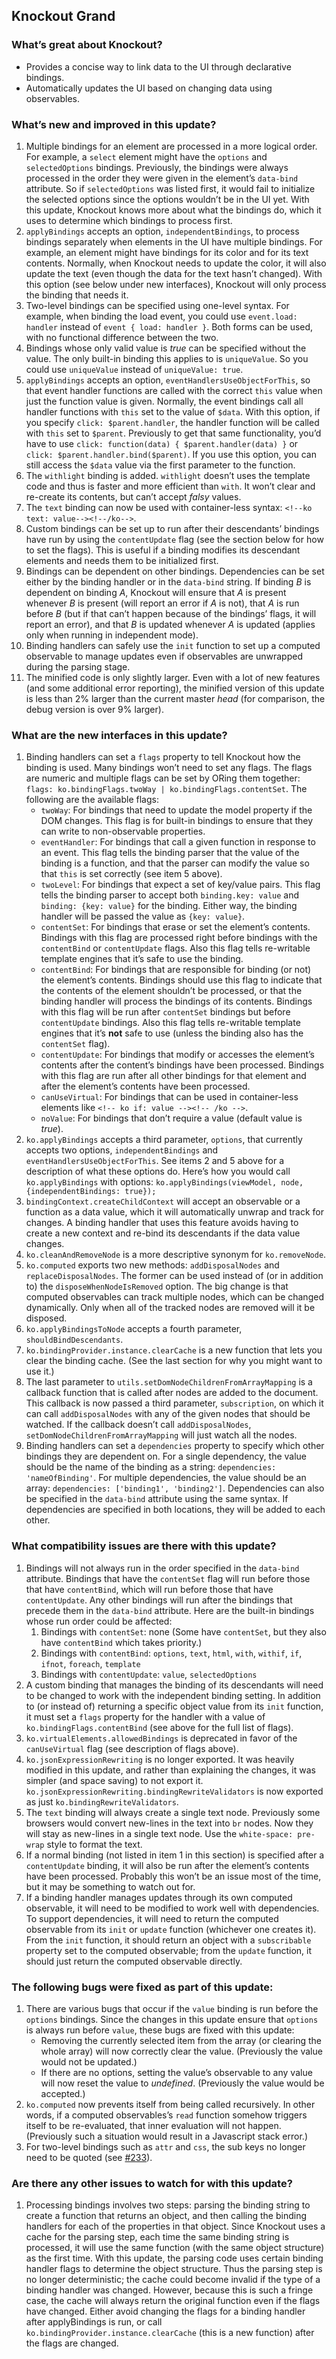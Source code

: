 ## Knockout Grand

### What’s great about Knockout?

* Provides a concise way to link data to the UI through declarative bindings.
* Automatically updates the UI based on changing data using observables.

### What’s new and improved in this update?

1. Multiple bindings for an element are processed in a more logical order. For example, a `select` element might have the `options` and `selectedOptions` bindings. Previously, the bindings were always processed in the order they were given in the element’s `data-bind` attribute. So if `selectedOptions` was listed first, it would fail to initialize the selected options since the options wouldn’t be in the UI yet. With this update, Knockout knows more about what the bindings do, which it uses to determine which bindings to process first.
2. `applyBindings` accepts an option, `independentBindings`, to process bindings separately when elements in the UI have multiple bindings. For example, an element might have bindings for its color and for its text contents. Normally, when Knockout needs to update the color, it will also update the text (even though the data for the text hasn’t changed). With this option (see below under new interfaces), Knockout will only process the binding that needs it.
3. Two-level bindings can be specified using one-level syntax. For example, when binding the load event, you could use `event.load: handler` instead of `event { load: handler }`. Both forms can be used, with no functional difference between the two.
4. Bindings whose only valid value is *true* can be specified without the value. The only built-in binding this applies to is `uniqueValue`. So you could use `uniqueValue` instead of `uniqueValue: true`.
5. `applyBindings` accepts an option, `eventHandlersUseObjectForThis`, so that event handler functions are called with the correct `this` value when just the function value is given. Normally, the event bindings call all handler functions with `this` set to the value of `$data`. With this option, if you specify `click: $parent.handler`, the handler function will be called with `this` set to `$parent`. Previously to get that same functionality, you’d have to use `click: function(data) { $parent.handler(data) }` or `click: $parent.handler.bind($parent)`. If you use this option, you can still access the `$data` value via the first parameter to the function.
6. The `withlight` binding is added. `withlight` doesn’t uses the template code and thus is faster and more efficient than `with`. It won’t clear and re-create its contents, but can’t accept *falsy* values.
7. The `text` binding can now be used with container-less syntax: `<!--ko text: value--><!--/ko-->`.
8. Custom bindings can be set up to run after their descendants’ bindings have run by using the `contentUpdate` flag (see the section below for how to set the flags). This is useful if a binding modifies its descendant elements and needs them to be initialized first.
9. Bindings can be dependent on other bindings. Dependencies can be set either by the binding handler or in the `data-bind` string. If binding *B* is dependent on binding *A*, Knockout will ensure that *A* is present whenever *B* is present (will report an error if *A* is not), that *A* is run before *B* (but if that can’t happen because of the bindings’ flags, it will report an error), and that *B* is updated whenever *A* is updated (applies only when running in independent mode).
10. Binding handlers can safely use the `init` function to set up a computed observable to manage updates even if observables are unwrapped during the parsing stage.
11. The minified code is only slightly larger. Even with a lot of new features (and some additional error reporting), the minified version of this update is less than 2% larger than the current master *head* (for comparison, the debug version is over 9% larger).

### What are the new interfaces in this update?

1. Binding handlers can set a `flags` property to tell Knockout how the binding is used. Many bindings won’t need to set any flags. The flags are numeric and multiple flags can be set by ORing them together: `flags: ko.bindingFlags.twoWay | ko.bindingFlags.contentSet`. The following are the available flags:
   * `twoWay`: For bindings that need to update the model property if the DOM changes. This flag is for built-in bindings to ensure that they can write to non-observable properties.
   * `eventHandler`: For bindings that call a given function in response to an event. This flag tells the binding parser that the value of the binding is a function, and that the parser can modify the value so that `this` is set correctly (see item 5 above).
   * `twoLevel`: For bindings that expect a set of key/value pairs. This flag tells the binding parser to accept both `binding.key: value` and `binding: {key: value}` for the binding. Either way, the binding handler will be passed the value as `{key: value}`.
   * `contentSet`: For bindings that erase or set the element’s contents. Bindings with this flag are processed right before bindings with the `contentBind` or `contentUpdate` flags. Also this flag tells re-writable template engines that it’s safe to use the binding.
   * `contentBind`: For bindings that are responsible for binding (or not) the element’s contents. Bindings should use this flag to indicate that the contents of the element shouldn’t be processed, or that the binding handler will process the bindings of its contents. Bindings with this flag will be run after `contentSet` bindings but before `contentUpdate` bindings. Also this flag tells re-writable template engines that it’s **not** safe to use (unless the binding also has the `contentSet` flag).
   * `contentUpdate`: For bindings that modify or accesses the element’s contents after the content’s bindings have been processed. Bindings with this flag are run after all other bindings for that element and after the element’s contents have been processed.
   * `canUseVirtual`: For bindings that can be used in container-less elements like `<!-- ko if: value --><!-- /ko -->`.
   * `noValue`: For bindings that don’t require a value (default value is *true*).
2. `ko.applyBindings` accepts a third parameter, `options`, that currently accepts two options, `independentBindings` and `eventHandlersUseObjectForThis`. See items 2 and 5 above for a description of what these options do. Here’s how you would call `ko.applyBindings` with options: `ko.applyBindings(viewModel, node, {independentBindings: true});`
3. `bindingContext.createChildContext` will accept an observable or a function as a data value, which it will automatically unwrap and track for changes. A binding handler that uses this feature avoids having to create a new context and re-bind its descendants if the data value changes.
4. `ko.cleanAndRemoveNode` is a more descriptive synonym for `ko.removeNode`.
5. `ko.computed` exports two new methods: `addDisposalNodes` and `replaceDisposalNodes`. The former can be used instead of (or in addition to) the `disposeWhenNodeIsRemoved` option. The big change is that computed observables can track multiple nodes, which can be changed dynamically. Only when all of the tracked nodes are removed will it be disposed.
6. `ko.applyBindingsToNode` accepts a fourth parameter, `shouldBindDescendants`.
7. `ko.bindingProvider.instance.clearCache` is a new function that lets you clear the binding cache. (See the last section for why you might want to use it.)
8. The last parameter to `utils.setDomNodeChildrenFromArrayMapping` is a callback function that is called after nodes are added to the document. This callback is now passed a third parameter, `subscription`, on which it can call `addDisposalNodes` with any of the given nodes that should be watched. If the callback doesn’t call `addDisposalNodes`, `setDomNodeChildrenFromArrayMapping` will just watch all the nodes.
9. Binding handlers can set a `dependencies` property to specify which other bindings they are dependent on. For a single dependency, the value should be the name of the binding as a string: `dependencies: 'nameOfBinding'`. For multiple dependencies, the value should be an array: `dependencies: ['binding1', 'binding2']`. Dependencies can also be specified in the `data-bind` attribute using the same syntax. If dependencies are specified in both locations, they will be added to each other.

### What compatibility issues are there with this update?

1. Bindings will not always run in the order specified in the `data-bind` attribute. Bindings that have the `contentSet` flag will run before those that have `contentBind`, which will run before those that have `contentUpdate`. Any other bindings will run after the bindings that precede them in the `data-bind` attribute. Here are the built-in bindings whose run order could be affected:
   1. Bindings with `contentSet`: none (Some have `contentSet`, but they also have `contentBind` which takes priority.)
   2. Bindings with `contentBind`: `options`, `text`, `html`, `with`, `withif`, `if`, `ifnot`, `foreach`, `template`
   3. Bindings with `contentUpdate`: `value`, `selectedOptions`
2. A custom binding that manages the binding of its descendants will need to be changed to work with the independent binding setting. In addition to (or instead of) returning a specific object value from its `init` function, it must set a `flags` property for the handler with a value of `ko.bindingFlags.contentBind` (see above for the full list of flags).
3. `ko.virtualElements.allowedBindings` is deprecated in favor of the `canUseVirtual` flag (see description of flags above).
4. `ko.jsonExpressionRewriting` is no longer exported. It was heavily modified in this update, and rather than explaining the changes, it was simpler (and space saving) to not export it. `ko.jsonExpressionRewriting.bindingRewriteValidators` is now exported as just `ko.bindingRewriteValidators`.
5. The `text` binding will always create a single text node. Previously some browsers would convert new-lines in the text into `br` nodes. Now they will stay as new-lines in a single text node. Use the `white-space: pre-wrap` style to format the text.
6. If a normal binding (not listed in item 1 in this section) is specified after a `contentUpdate` binding, it will also be run after the element’s contents have been processed. Probably this won’t be an issue most of the time, but it may be something to watch out for.
7. If a binding handler manages updates through its own computed observable, it will need to be modified to work well with dependencies. To support dependencies, it will need to return the computed observable from its `init` or `update` function (whichever one creates it). From the `init` function, it should return an object with a `subscribable` property set to the computed observable; from the `update` function, it should just return the computed observable directly.

### The following bugs were fixed as part of this update:

1. There are various bugs that occur if the `value` binding is run before the `options` bindings. Since the changes in this update ensure that `options` is always run before `value`, these bugs are fixed with this update:
   * Removing the currently selected item from the array (or clearing the whole array) will now correctly clear the value. (Previously the value would not be updated.)
   * If there are no options, setting the value’s observable to any value will now reset the value to *undefined*. (Previously the value would be accepted.)
2. `ko.computed` now prevents itself from being called recursively. In other words, if a computed observables’s `read` function somehow triggers itself to be re-evaluated, that inner evaluation will not happen. (Previously such a situation would result in a Javascript stack error.)
3. For two-level bindings such as `attr` and `css`, the sub keys no longer need to be quoted (see [#233](https://github.com/SteveSanderson/knockout/issues/233)).

### Are there any other issues to watch for with this update?

1. Processing bindings involves two steps: parsing the binding string to create a function that returns an object, and then calling the binding handlers for each of the properties in that object. Since Knockout uses a cache for the parsing step, each time the same binding string is processed, it will use the same function (with the same object structure) as the first time. With this update, the parsing code uses certain binding handler flags to determine the object structure. Thus the parsing step is no longer deterministic; the cache could become invalid if the type of a binding handler was changed. However, because this is such a fringe case, the cache will always return the original function even if the flags have changed. Either avoid changing the flags for a binding handler after applyBindings is run, or call `ko.bindingProvider.instance.clearCache` (this is a new function) after the flags are changed.
